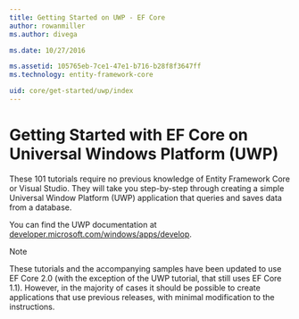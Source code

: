 ```yaml
---
title: Getting Started on UWP - EF Core
author: rowanmiller
ms.author: divega

ms.date: 10/27/2016

ms.assetid: 105765eb-7ce1-47e1-b716-b28f8f3647ff
ms.technology: entity-framework-core

uid: core/get-started/uwp/index
---
```


# Getting Started with EF Core on Universal Windows Platform (UWP)

These 101 tutorials require no previous knowledge of Entity Framework Core or Visual Studio. They will take you step-by-step through creating a simple Universal Window Platform (UWP) application that queries and saves data from a database.

You can find the UWP documentation at [developer.microsoft.com/windows/apps/develop](https://developer.microsoft.com/windows/apps/develop).

> [!NOTE]  
> These tutorials and the accompanying samples have been updated to use EF Core 2.0 (with the exception of the UWP tutorial, that still uses EF Core 1.1). However, in the majority of cases it should be possible to create applications that use previous releases, with minimal modification to the instructions.
